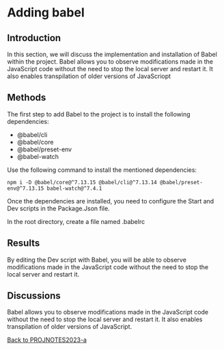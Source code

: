 # Adding babel 

## Introduction

In this section, we will discuss the implementation and installation of Babel within the project. Babel allows you to observe modifications made in the JavaScript code without the need to stop the local server and restart it. It also enables transpilation of older versions of JavaScriopt

## Methods

The first step to add Babel to the project is to install the following dependencies:
 - @babel/cli
 - @babel/core
 - @babel/preset-env
 - @babel-watch

Use the following command to install the mentioned dependencies:

 `npm i -D @babel/core@^7.13.15 @babel/cli@^7.13.14 @babel/preset-env@^7.13.15 babel-watch@^7.4.1`

Once the dependencies are installed, you need to configure the Start and Dev scripts in the Package.Json file.

In the root directory, create a file named .babelrc

## Results

By editing the Dev script with Babel, you will be able to observe modifications made in the JavaScript code without the need to stop the local server and restart it.

## Discussions

Babel allows you to observe modifications made in the JavaScript code without the need to stop the local server and restart it. It also enables transpilation of older versions of JavaScript.


[Back to PROJNOTES2023-a](https://github.com/AlexisFlo/PROJNOTES-2023a)